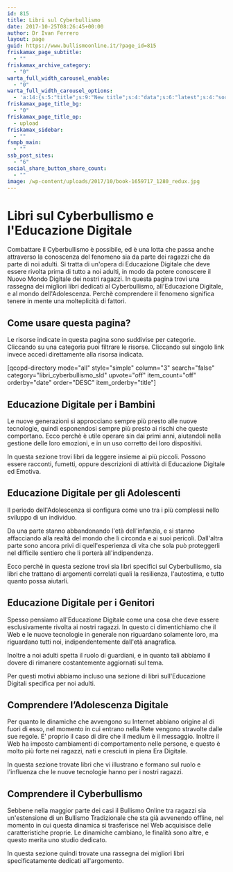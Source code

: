 ```yaml
---
id: 815
title: Libri sul Cyberbullismo
date: 2017-10-25T08:26:45+00:00
author: Dr Ivan Ferrero
layout: page
guid: https://www.bullismoonline.it/?page_id=815
friskamax_page_subtitle:
  - ""
friskamax_archive_category:
  - "0"
warta_full_width_carousel_enable:
  - "0"
warta_full_width_carousel_options:
  - 'a:14:{s:5:"title";s:9:"New title";s:4:"data";s:6:"latest";s:4:"sort";s:8:"comments";s:10:"time_range";s:3:"all";s:8:"category";i:2;s:4:"tags";s:0:"";s:8:"post_ids";s:0:"";s:5:"count";i:4;s:7:"excerpt";i:320;s:8:"interval";i:8000;s:9:"animation";s:5:"slide";s:15:"animation_speed";i:2000;s:13:"ignore_sticky";i:1;s:11:"hide_mobile";i:0;}'
friskamax_page_title_bg:
  - "0"
friskamax_page_title_op:
  - upload
friskamax_sidebar:
  - ""
fsmpb_main:
  - ""
ssb_post_sites:
  - "6"
social_share_button_share_count:
  - ""
image: /wp-content/uploads/2017/10/book-1659717_1280_redux.jpg
---
```

<h1>Libri sul Cyberbullismo e l'Educazione Digitale</h1>
Combattare il Cyberbullismo è possibile, ed è una lotta che passa anche attraverso la conoscenza del fenomeno sia da parte dei ragazzi che da parte di noi adulti.
Si tratta di un'opera di Educazione Digitale che deve essere rivolta prima di tutto a noi adulti, in modo da potere conoscere il Nuovo Mondo Digitale dei nostri ragazzi.
In questa pagina trovi una rassegna dei migliori libri dedicati al Cyberbullismo, all'Educazione Digitale, e al mondo dell'Adolescenza.
Perchè comprendere il fenomeno significa tenere in mente una molteplicità di fattori.
<h2>Come usare questa pagina?</h2>
Le risorse indicate in questa pagina sono suddivise per categorie.
Cliccando su una categoria puoi filtrare le risorse.
Cliccando sul singolo link invece accedi direttamente alla risorsa indicata.

[qcopd-directory mode="all" style="simple" column="3" search="false" category="libri_cyberbullismo_sld" upvote="off" item_count="off" orderby="date" order="DESC" item_orderby="title"]
<h2>Educazione Digitale per i Bambini</h2>
Le nuove generazioni si approcciano sempre più presto alle nuove tecnologie, quindi esponendosi sempre più presto ai rischi che queste comportano.
Ecco perchè è utile operare sin dai primi anni, aiutandoli nella gestione delle loro emozioni, e in un uso corretto dei loro dispositivi.

In questa sezione trovi libri da leggere insieme ai più piccoli.
Possono essere racconti, fumetti, oppure descrizioni di attività di Educazione Digitale ed Emotiva.
<h2>Educazione Digitale per gli Adolescenti</h2>
Il periodo dell'Adolescenza si configura come uno tra i più complessi nello sviluppo di un individuo.

Da una parte stanno abbandonando l'età dell'infanzia, e si stanno affacciando alla realtà del mondo che li circonda e ai suoi pericoli.
Dall'altra parte sono ancora privi di quell'esperienza di vita che sola può proteggerli nel difficile sentiero che li porterà all'indipendenza.

Ecco perchè in questa sezione trovi sia libri specifici sul Cyberbullismo, sia libri che trattano di argomenti correlati quali la resilienza, l'autostima, e tutto quanto possa aiutarli.
<h2>Educazione Digitale per i Genitori</h2>
Spesso pensiamo all'Educazione Digitale come una cosa che deve essere esclusivamente rivolta ai nostri ragazzi.
In questo ci dimentichiamo che il Web e le nuove tecnologie in generale non riguardano solamente loro, ma riguardano tutti noi, indipendentemente dall'età anagrafica.

Inoltre a noi adulti spetta il ruolo di guardiani, e in quanto tali abbiamo il dovere di rimanere costantemente aggiornati sul tema.

Per questi motivi abbiamo incluso una sezione di libri sull'Educazione Digitali specifica per noi adulti.
<h2>Comprendere l’Adolescenza Digitale</h2>
Per quanto le dinamiche che avvengono su Internet abbiano origine al di fuori di esso, nel momento in cui entrano nella Rete vengono stravolte dalle sue regole.
E' proprio il caso di dire che il medium è il messaggio.
Inoltre il Web ha imposto cambiamenti di comportamento nelle persone, e questo è molto più forte nei ragazzi, nati e cresciuti in piena Era Digitale.

In questa sezione trovate libri che vi illustrano e formano sul ruolo e l'influenza che le nuove tecnologie hanno per i nostri ragazzi.
<h2>Comprendere il Cyberbullismo</h2>
Sebbene nella maggior parte dei casi il Bullismo Online tra ragazzi sia un'estensione di un Bullismo Tradizionale che sta già avvenendo offline, nel momento in cui questa dinamica si trasferisce nel Web acquisisce delle caratteristiche proprie.
Le dinamiche cambiano, le finalità sono altre, e questo merita uno studio dedicato.

In questa sezione quindi trovate una rassegna dei migliori libri specificatamente dedicati all'argomento.